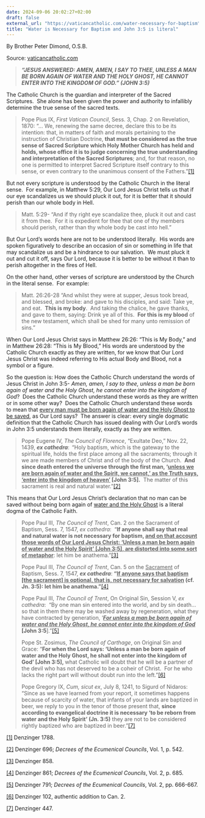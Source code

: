 ```yaml
---
date: 2024-09-06 20:02:27+02:00
draft: false
external_url: "https://vaticancatholic.com/water-necessary-for-baptism"
title: "Water is Necessary for Baptism and John 3:5 is literal"
---
```



By Brother Peter Dimond, O.S.B.

Source: [vaticancatholic.com](https://vaticancatholic.com/water-necessary-for-baptism)


<blockquote>
<p><strong><em>“JESUS ANSWERED: AMEN, AMEN, I SAY TO THEE, UNLESS A MAN BE BORN AGAIN OF WATER AND THE HOLY GHOST, HE CANNOT ENTER INTO THE KINGDOM OF GOD.” (JOHN 3:5)</em></strong></p>
</blockquote>
<p>The Catholic Church is the guardian and interpreter of the Sacred Scriptures.  She alone has been given the power and authority to infallibly determine the true sense of the sacred texts.</p>
<blockquote>
<p>Pope Pius IX, <em>First Vatican Council</em>, Sess. 3, Chap. 2 on Revelation, 1870: “… We, renewing the same decree, declare this to be its intention: that, in matters of faith and morals pertaining to the instruction of Christian Doctrine, <strong>that must be considered as the true sense of Sacred Scripture which Holy Mother Church has held and holds, whose office it is to judge concerning the true understanding and interpretation of the Sacred Scriptures</strong>; and, for that reason, no one is permitted to interpret Sacred Scripture itself contrary to this sense, or even contrary to the unanimous consent of the Fathers.”<a href="#_edn1" name="_ednref1">[1]</a></p>
</blockquote>
<p>But not every scripture is understood by the Catholic Church in the literal sense.  For example, in Matthew 5:29, Our Lord Jesus Christ tells us that if our eye scandalizes us we should pluck it out, for it is better that it should perish than our whole body in Hell. </p>
<blockquote>
<p>Matt. 5:29- “And if thy right eye scandalize thee, pluck it out and cast it from thee.  For it is expedient for thee that one of thy members should perish, rather than thy whole body be cast into hell.”</p>
</blockquote>
<p>But Our Lord’s words here are not to be understood literally.  His words are spoken figuratively to describe an occasion of sin or something in life that may scandalize us and be a hindrance to our salvation.  We must pluck it out and cut it off, says Our Lord, because it is better to be without it than to perish altogether in the fires of Hell.</p>
<p>On the other hand, other verses of scripture are understood by the Church in the literal sense.  For example:</p>
<blockquote>
<p>Matt. 26:26-28 “And whilst they were at supper, Jesus took bread, and blessed, and broke: and gave to his disciples, and said: Take ye, and eat.  <strong>This is my body</strong>.  And taking the chalice, he gave thanks, and gave to them, saying: Drink ye all of this.  <strong>For this is my blood</strong> of the new testament, which shall be shed for many unto remission of sins.”</p>
</blockquote>
<p>When Our Lord Jesus Christ says in Matthew 26:26: “This is My Body,” and in Matthew 26:28: “This is My Blood,” His words are understood by the Catholic Church exactly as they are written, for we know that Our Lord Jesus Christ was indeed referring to His actual Body and Blood, not a symbol or a figure. </p>
<p>So the question is: How does the Catholic Church understand the words of Jesus Christ in John 3:5- <em>Amen, amen, I say to thee, unless a man be born again of water and the Holy Ghost, he cannot enter into the kingdom of God</em>?  Does the Catholic Church understand these words as they are written or in some other way?  Does the Catholic Church understand these words to mean that <u>every man must be born again of water and the Holy Ghost to be saved</u>, as Our Lord says?  The answer is clear: every single dogmatic definition that the Catholic Church has issued dealing with Our Lord’s words in John 3:5 understands them literally, exactly as they are written.</p>
<blockquote>
<p>Pope Eugene IV, <em>The Council of Florence</em>, “Exultate Deo,” Nov. 22, 1439, <strong><em>ex cathedra</em></strong>:<strong>  </strong>“Holy baptism, which is the gateway to the spiritual life, holds the first place among all the sacraments; through it we are made members of Christ and of the body of the Church.  <strong>And since death entered the universe through the first man, ‘<u>unless we are born again of water and the Spirit, we cannot,’ as the Truth says, ‘enter into the kingdom of heaven’</u> [John 3:5].</strong>  The matter of this sacrament is real and natural water.”<a href="#_edn2" name="_ednref2">[2]</a></p>
</blockquote>
<p>This means that Our Lord Jesus Christ’s declaration that no man can be saved without being born again of <u>water and the Holy Ghost</u> is a literal dogma of the Catholic Faith.</p>
<blockquote>
<p>Pope Paul III, <em>The Council of Trent</em>, Can. 2 on the Sacrament of Baptism, Sess. 7, 1547, <em>ex cathedra</em>:  “<strong>If anyone shall say that real and natural water is not necessary for baptism, <u>and on that account those words of Our Lord Jesus Christ: ‘Unless a man be born again of water and the Holy Spirit’ [John 3:5], are distorted into some sort of metaphor</u></strong>: let him be anathema.”<a href="#_edn3" name="_ednref3">[3]</a></p>
<p>Pope Paul III, <em>The Council of Trent</em>, Can. 5 on the <u>Sacrament</u> of Baptism, Sess. 7, 1547, <strong><em>ex cathedra</em></strong>: <strong>“<u>If anyone says that baptism [the sacrament] is optional, that is, not necessary for salvation</u> (cf. Jn. 3:5): let him be anathema.”</strong><a href="#_edn4" name="_ednref4">[4]</a></p>
<p>Pope Paul III, <em>The Council of Trent</em>, On Original Sin, Session V, <em>ex cathedra</em>:  “By one man sin entered into the world, and by sin death... so that in them there may be washed away by regeneration, what they have contracted by generation, ‘<strong><em><u>For unless a man be born again of water and the Holy Ghost, he cannot enter into the kingdom of God</u></em> [John 3:5</strong>].”<a href="#_edn5" name="_ednref5">[5]</a></p>
<p>Pope St. Zosimus, <em>The Council of Carthage</em>, on Original Sin and Grace: “<strong>For when the Lord says: ‘Unless a man be born again of water and the Holy Ghost, he shall not enter into the kingdom of God’ [John 3:5], </strong>what Catholic will doubt that he will be a partner of the devil who has not deserved to be a coheir of Christ.  For he who lacks the right part will without doubt run into the left.”<a href="#_edn6" name="_ednref6">[6]</a></p>
<p>Pope Gregory IX, <em>Cum, sicut ex</em>, July 8, 1241, to Sigurd of Nidaros: “Since as we have learned from your report, it sometimes happens because of scarcity of water, that infants of your lands are baptized in beer, we reply to you in the tenor of those present that, <strong>since according to evangelical doctrine it is necessary ‘to be reborn from water and the Holy Spirit’ (Jn. 3:5)</strong> they are not to be considered rightly baptized who are baptized in beer.”<a href="#_edn7" name="_ednref7">[7]</a></p>
</blockquote>
<div class="footnotes">
<div>
<p><a href="#_ednref1" name="_edn1">[1]</a> Denzinger 1788.</p>
</div>
<div>
<p><a href="#_ednref2" name="_edn2">[2]</a> Denzinger 696; <em>Decrees of the Ecumenical Councils</em>, Vol. 1, p. 542.</p>
</div>
<div>
<p><a href="#_ednref3" name="_edn3">[3]</a> Denzinger 858.</p>
</div>
<div>
<p><a href="#_ednref4" name="_edn4">[4]</a> Denzinger 861; <em>Decrees of the Ecumenical Councils</em>, Vol. 2, p. 685.</p>
</div>
<div>
<p><a href="#_ednref5" name="_edn5">[5]</a> Denzinger 791; <em>Decrees of the Ecumenical Councils</em>, Vol. 2, pp. 666-667.</p>
</div>
<div>
<p><a href="#_ednref6" name="_edn6">[6]</a> Denzinger 102, authentic addition to Can. 2.</p>
</div>
<div>
<p><a href="#_ednref7" name="_edn7">[7]</a> Denzinger 447.</p>
</div>
</div>
</div>

